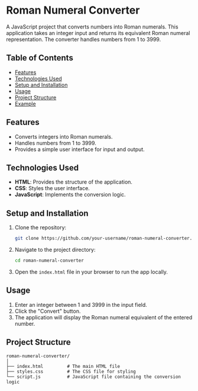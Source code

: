 # Roman Numeral Converter

A JavaScript project that converts numbers into Roman numerals. This application takes an integer input and returns its equivalent Roman numeral representation. The converter handles numbers from 1 to 3999.

## Table of Contents

- [Features](#features)
- [Technologies Used](#technologies-used)
- [Setup and Installation](#setup-and-installation)
- [Usage](#usage)
- [Project Structure](#project-structure)
- [Example](#example)

## Features

- Converts integers into Roman numerals.
- Handles numbers from 1 to 3999.
- Provides a simple user interface for input and output.

## Technologies Used

- **HTML**: Provides the structure of the application.
- **CSS**: Styles the user interface.
- **JavaScript**: Implements the conversion logic.

## Setup and Installation

1. Clone the repository:
    ```bash
    git clone https://github.com/your-username/roman-numeral-converter.git
    ```
2. Navigate to the project directory:
    ```bash
    cd roman-numeral-converter
    ```
3. Open the `index.html` file in your browser to run the app locally.

## Usage

1. Enter an integer between 1 and 3999 in the input field.
2. Click the "Convert" button.
3. The application will display the Roman numeral equivalent of the entered number.

## Project Structure

```plaintext
roman-numeral-converter/
│
├── index.html         # The main HTML file
├── styles.css         # The CSS file for styling
└── script.js          # JavaScript file containing the conversion logic
